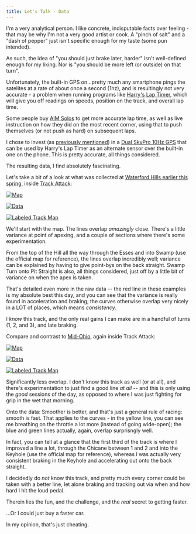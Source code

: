 ```yaml
---
title: Let's Talk - Data
---
```


I'm a very analytical person. I like concrete, indisputable facts over feeling - that may be why I'm not a very good artist or cook. A "pinch of salt" and a "dash of pepper" just isn't specific enough for my taste (some pun intended).

As such, the idea of "you should just brake later, harder" isn't well-defined enough for my liking. Nor is "you should be more left (or outside) on that turn". 

Unfortunately, the built-in GPS on...pretty much any smartphone pings the satelites at a rate of about once a second (1hz), and is resultingly not very accurate - a problem when running programs like [Harry's Lap Timer](https://www.gps-laptimer.de/), which will give you off readings on speeds, position on the track, and overall lap time.

Some people buy [AIM Solos](https://www.aim-sportline.com/en/products/solo2-solo2dl/index.htm) to get more accurate lap time, as well as live instruction on how they did on the most recent corner, using that to push themselves (or not push as hard) on subsequent laps.

I chose to invest (as [previously mentioned](/posts/2020/06/mid-ohio/)) in a [Dual SkyPro 10Hz GPS](https://www.amazon.com/Dual-Electronics-XGPS160-Multipurpose-Augmentation/dp/B00E65TNYE/ref=asc_df_B00E65TNYE/?tag=hyprod-20&linkCode=df0&hvadid=312195761225&hvpos=&hvnetw=g&hvrand=5866844427044894088&hvpone=&hvptwo=&hvqmt=&hvdev=c&hvdvcmdl=&hvlocint=&hvlocphy=9053228&hvtargid=pla-456578265568&psc=1) that can be used by Harry's Lap Timer as an alternate sensor over the built-in one on the phone. This is pretty accurate, all things considered.

The resulting data, I find absolutely fascinating. 

Let's take a bit of a look at what was collected at [Waterford Hills earlier this spring](/posts/2020/05/waterford/), inside [Track Attack](https://trackattack.io/sessions):  

<a href="https://i.imgur.com/nnJ9vdP.png" data-fancybox><img src="https://i.imgur.com/nnJ9vdP.png"  alt="Map"/></a>

<a href="https://i.imgur.com/KpUAbb1.png" data-fancybox><img src="https://i.imgur.com/KpUAbb1.png"  alt="Data"/></a>

<a href="https://www.pngfind.com/pngs/m/234-2348116_waterford-hills-road-racing-track-racing-track-hd.png" data-fancybox><img src="https://www.pngfind.com/pngs/m/234-2348116_waterford-hills-road-racing-track-racing-track-hd.png"  alt="Labeled Track Map"/></a>

We'll start with the map. The lines overlap _amazingly_ close. There's a little variance at point of apexing, and a couple of sections where there's some experimentation.

From the top of the Hill all the way through the Esses and into Swamp (use the official map for reference), the lines overlap incredibly well; variance can be explained by having to give point-bys on the back straight. Swamp Turn onto Pit Straight is also, all things considered, just off by a little bit of variance on when the apex is taken.

That's detailed even more in the raw data -- the red line in these examples is my absolute best this day, and you can see that the variance is really found in acceleration and braking; the curves otherwise overlap very nicely in a LOT of places, which means _consistency_. 

I *know* this track, and the only real gains I can make are in a handful of turns (1, 2, and 3), and late braking.

Compare and contrast to [Mid-Ohio](/posts/2020/06/mid-ohio/), again inside Track Attack:  

<a href="https://i.imgur.com/q5EvhUG.png" data-fancybox><img src="https://i.imgur.com/q5EvhUG.png"  alt="Map"/></a>

<a href="https://i.imgur.com/aG1hnfZ.png" data-fancybox><img src="https://i.imgur.com/aG1hnfZ.png"  alt="Data"/></a>

<a href="https://upload.wikimedia.org/wikipedia/commons/thumb/1/1f/Mid-Ohio.svg/1200px-Mid-Ohio.svg.png" data-fancybox><img src="https://upload.wikimedia.org/wikipedia/commons/thumb/1/1f/Mid-Ohio.svg/1200px-Mid-Ohio.svg.png"  alt="Labeled Track Map"/></a>

Significantly less overlap. I don't know this track as well (or at all), and there's experimentation to just find a good line _at all_ -- and this is only using the _good_ sessions of the day, as opposed to where I was just fighting for grip in the wet that morning.

Onto the data: Smoother is better, and that's just a general rule of racing: smooth is fast. That applies to the curves - in the yellow line, you can see me breathing on the throttle a lot more (instead of going wide-open); the blue and green lines actually, again, overlap surprisngly well. 

In fact, you can tell at a glance that the first third of the track is where I improved a line a lot, through the Chicane between 1 and 2 and into the Keyhole (use the official map for reference), whereas I was actually very consistent braking in the Keyhole and accelerating out onto the back straight.

I decidedly do *not* know this track, and pretty much every corner could be taken with a better line, let alone braking and tracking out via when and how hard I hit the loud pedal.

Therein lies the fun, and the challenge, and the _real_ secret to getting faster. 

...Or I could just buy a faster car.

In my opinion, that's just cheating.
